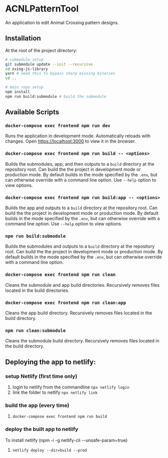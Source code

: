 # ACNLPatternTool

An application to edit Animal Crossing pattern designs.

## Installation

At the root of the project directory:

```sh
# submodule setup
git submodule update --init --recursive
cd zxing-js-library
yarn # need this to bypass sharp missing binaries
cd ..

# main repo setup
npm install
npm run build:submodule # build the submodule
```

## Available Scripts

### `docker-compose exec frontend npm run dev`

Runs the application in development mode. Automatically reloads with changes.
Open [https://localhost:3000](https://localhost:3000) to view it in the
browser.

### `docker-compose exec frontend npm run build -- <options>`

Builds the submodules, app, and then outputs to a `build` directory at the
repository root. Can build the the project in development mode or production
mode. By default builds in the mode specified by the `.env`, but can otherwise
override with a command line option. Use `--help` option to view options.

### `docker-compose exec frontend npm run build:app -- <options>`

Builds the app and outputs to a `build` directory at the repository root. Can
build the the project in development mode or production mode. By default builds
in the mode specified by the `.env`, but can otherwise override with a command
line option. Use `--help` option to view options.

### `npm run build:submodule`

Builds the submodules and outputs to a `build` directory at the repository
root. Can build the the project in development mode or production mode. By
default builds in the mode specified by the `.env`, but can otherwise override
with a command line option.

### `docker-compose exec frontend npm run clean`

Cleans the submodule and app build directories. Recursively removes files
located in the build directories.

### `docker-compose exec frontend npm run clean:app`

Cleans the app build directory. Recursively removes files located in the build
directory.

### `npm run clean:submodule`

Cleans the submodule build directory. Recursively removes files located in the build
directory.

## Deploying the app to netlify:

### setup Netlify (first time only)

1. login to netlify from the commandline `npx netlify login`
2. link the folder to netlify `npx netlify link`

### build the app (every time)

1. `docker-compose exec frontend npm run build`

### deploy the built app to netlify

To install netlify (npm -i -g netlify-cli --unsafe-param=true)

1. `netlify deploy --dir=build --prod`
